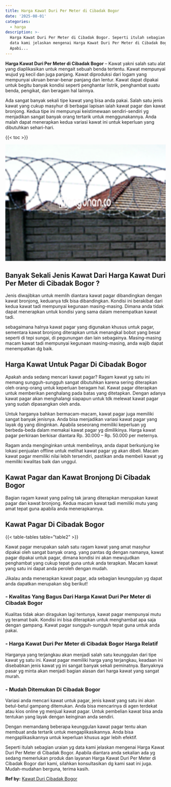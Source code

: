 ```yaml
---
title: Harga Kawat Duri Per Meter di Cibadak Bogor
date: '2025-08-01'
categories:
  - harga
description: >-
  Harga Kawat Duri Per Meter di Cibadak Bogor. Seperti itulah sebagian uraian yg
  data kami jelaskan mengenai Harga Kawat Duri Per Meter di Cibadak Bogor.
  Apabi...
---
```


**Harga Kawat Duri Per Meter di Cibadak Bogor** – Kawat yakni salah satu alat yang diaplikasikan untuk mengait sebuah benda tertentu. Kawat mempunyai wujud yg kecil dan juga panjang. Kawat diproduksi dari logam yang mempunyai ukruan benar-benar panjang dan lentur. Kawat dapat dipakai untuk begitu banyak kondisi seperti penghantar listrik, penghambat suatu benda, pengikat, dan beragam hal lainnya.

Ada sangat banyak sekali tipe kawat yang bisa anda pakai. Salah satu jenis kawat yang cukup masyhur di berbagai lapisan ialah kawat pagar dan kawat bronjong. Kedua tipe ini mempunyai keistimewaan sendiri-sendiri yg menjadikan sangat banyak orang tertarik untuk menggunakannya. Anda malah dapat menerapkan kedua variasi kawat ini untuk keperluan yang dibutuhkan sehari-hari.

{{< toc >}}

![Harga Kawat Duri Per Meter di Cibadak Bogor](/images/jual-kawat-murah14.png)

## Banyak Sekali Jenis Kawat Dari Harga Kawat Duri Per Meter di Cibadak Bogor ?

Jenis diwajibkan untuk memlih diantara kawat pagar dibandingkan dengan kawat bronjong, keduanya tdk bisa dibandingkan. Kondisi ini berakibat dari kedua kawat tadi mempunyai kegunaan masing-masing. Dimana anda tidak dapat menerapkan untuk kondisi yang sama dalam menempatkan kawat tadi.

sebagaimana halnya kawat pagar yang digunakan khusus untuk pagar, sementara kawat bronjong diterapkan untuk menangkal bobot yang besar seperti di tepi sungai, di pegunungan dan lain sebagainya. Masing-masing macam kawat tadi mempunyai kegunaan masing-masing, anda wajib dapat menempatkan dg baik.

## Harga Kawat Untuk Pagar Di Cibadak Bogor

Apakah anda sedang mencari kawat pagar? Ragam kawat yg satu ini memang sungguh-sungguh sangat dibutuhkan karena sering diterapkan oleh orang-orang untuk keperluan beragam hal. Kawat pagar diterapkan untuk memberikan penghalang pada batas yang ditetapkan. Dengan adanya kawat pagar akan menghalangi siapapun untuk tdk melewat kawat pagar yang sudah dipasangkan oleh anda.

Untuk harganya bahkan bermacam-macam, kawat pagar juga memiliki sangat banyak jenisnya. Anda bisa menjadikan variasi kawat pagar yang layak dg yang diinginkan. Apabila seseorang memiliki keperluan yg berbeda-beda dalam memakai kawat pagar yg dimilikinya. Harga kawat pagar perkiraan berkisar diantara Rp. 30.000 – Rp. 50.000 per meternya.

Ragam anda menginginkan untuk membelinya, anda dapat berkunjung ke lokasi penjualan offline untuk melihat kawat pagar yg akan dibeli. Macam kawat pagar memiliki nilai lebih tersendiri, pastikan anda membeli kawat yg memiliki kwalitas baik dan unggul.

## Kawat Pagar dan Kawat Bronjong Di Cibadak Bogor

Bagian ragam kawat yang paling tak jarang diterapkan merupakan kawat pagar dan kawat bronjong. Kedua macam kawat tadi memiliki mutu yang amat tepat guna apabila anda menerapkannya.

## Kawat Pagar Di Cibadak Bogor

{{< table-tables table="table2" >}}

Kawat pagar merupakan salah satu ragam kawat yang amat masyhur dipakai oleh sangat banyak orang. yang pantas dg dengan namanya, kawat pagar dipakai untuk pagar, dimana kondisi ini akan mewujudkan penghambat yang cukup tepat guna untuk anda terapkan. Macam kawat yang satu ini dapat anda peroleh dengan mudah.

Jikalau anda menerapkan kawat pagar, ada sebagian keunggulan yg dapat anda dapatkan merupakan sbg berikut!

### \- Kwalitas Yang Bagus Dari Harga Kawat Duri Per Meter di Cibadak Bogor

Kualitas tidak akan diragukan lagi tentunya, kawat pagar mempunyai mutu yg teramat baik. Kondisi ini bisa diterapkan untuk menghambat apa saja dengan gampang. Kawat pagar sungguh-sungguh tepat guna untuk anda pakai.

### \- Harga Kawat Duri Per Meter di Cibadak Bogor Harga Relatif

Harganya yang terjangkau akan menjadi salah satu keunggulan dari tipe kawat yg satu ini. Kawat pagar memiliki harga yang terjangkau, keadaan ini disebabkan jenis kawat yg ini sangat banyak sekali peminatnya. Banyaknya pasar yg minta akan menjadi bagian alasan dari harga kawat yang sangat murah.

### \- Mudah Ditemukan Di Cibadak Bogor

Variasi anda mencari kawat untuk pagar, jenis kawat yang satu ini akan betul-betul gampang ditemukan. Anda bisa mencarinya di agen terdekat atau kios online yg menjual kawat pagar. Untuk pembelian kawat bisa anda tentukan yang layak dengan keinginan anda sendiri.

Dengan memandang beberapa keunggulan kawat pagar tentu akan membuat anda tertarik untuk mengaplikasikannya. Anda bisa mengaplikasikannya untuk keperluan khusus agar lebih efektif.

Seperti itulah sebagian uraian yg data kami jelaskan mengenai Harga Kawat Duri Per Meter di Cibadak Bogor. Apabila diantara anda sekalian ada yg sedang memerlukan produk dan layanan Harga Kawat Duri Per Meter di Cibadak Bogor dari kami, silahkan konsultasikan dg kami saat ini juga. Mudah-mudahan berguna, terima kasih.

**Ref by:** [Kawat Duri Cibadak Bogor](https://id.wikipedia.org/wiki/Kawat)
